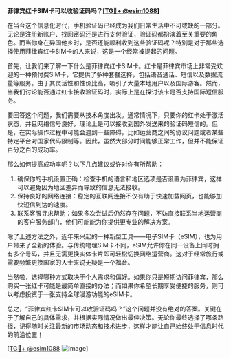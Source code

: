**菲律宾红卡SIM卡可以收验证码吗？[[TG💪+ @esim1088](https://t.me/s/esim1088)]**

在当今这个信息化时代，手机验证码已经成为我们日常生活中不可或缺的一部分。无论是注册新账户、找回密码还是进行支付验证，验证码都扮演着至关重要的角色。而当你身在异国他乡时，是否还能顺利收到这些验证码呢？特别是对于那些选择使用菲律宾红卡SIM卡的人来说，这是一个经常被提起的问题。

首先，让我们来了解一下什么是菲律宾红卡SIM卡。红卡是菲律宾市场上非常受欢迎的一种预付费SIM卡，它提供了多种套餐选择，包括语音通话、短信以及数据流量等服务。由于其灵活性和性价比高，吸引了大量本地用户以及国际游客。然而，当我们讨论能否通过红卡接收验证码时，实际上是在探讨该卡是否支持国际短信服务。

要回答这个问题，我们需要从技术角度出发。通常情况下，只要你的红卡处于激活状态，并且网络信号良好，理论上是可以接收到国外发送来的验证码短信的。但是，在实际操作过程中可能会遇到一些障碍，比如运营商之间的协议问题或者某些特定平台对国家代码限制等。因此，虽然大部分时间能够正常工作，但并不能保证百分之百的成功率。

那么如何提高成功率呢？以下几点建议或许对你有所帮助：

1. 确保你的手机设置正确：检查手机的语言和地区选项是否设置为菲律宾，这样可以避免因为地区差异而导致的信息无法接收。
2. 保持良好的网络连接：稳定的互联网连接不仅有助于快速加载网页，也能够加快短信到达的速度。
3. 联系客服寻求帮助：如果多次尝试后仍然存在问题，不妨直接联系当地运营商的客户服务部门，他们可能能为你提供更专业的解决方案。

除了上述方法之外，近年来兴起的一种新型工具——电子SIM卡（eSIM），也为用户带来了全新的体验。与传统物理SIM卡不同，eSIM允许你在同一设备上同时拥有多个号码，并且无需更换实体卡片即可轻松切换网络运营商。这对于经常旅行或需要频繁更换国家的人士来说无疑是一个福音。

当然啦，选择哪种方式取决于个人需求和偏好。如果你只是短期访问菲律宾，那么购买一张红卡可能是最简单直接的办法；而如果你希望长期享受便捷的服务，则可以考虑投资于一张支持全球漫游功能的eSIM卡。

总之，“菲律宾红卡SIM卡可以收验证码吗？”这个问题并没有绝对的答案。关键在于了解自己的具体需求，并根据实际情况做出最佳决策。无论你最终选择了哪条路径，记得随时关注最新的市场动态和技术进步，这样才能让自己始终处于信息时代的前沿位置！

[[TG💪+ @esim1088](https://t.me/s/esim1088) ![Image](https://i.postimg.cc/4NQfJmqS/Snipaste-2025-05-13-00-14-12.png)]
